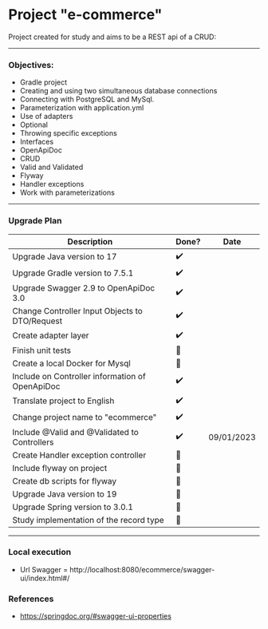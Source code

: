 # Project "e-commerce"

Project created for study and aims to be a REST api of a CRUD:

---

### Objectives:

* Gradle project
* Creating and using two simultaneous database connections
* Connecting with PostgreSQL and MySql.
* Parameterization with application.yml
* Use of adapters
* Optional
* Throwing specific exceptions
* Interfaces
* OpenApiDoc
* CRUD
* Valid and Validated
* Flyway
* Handler exceptions
* Work with parameterizations

---

### Upgrade Plan
| Description                                     | Done?                 | Date       |
|-------------------------------------------------|-----------------------|------------|
| Upgrade Java version to 17                      | :heavy_check_mark:    |            |
| Upgrade Gradle version to 7.5.1                 | :heavy_check_mark:    |            |
| Upgrade Swagger 2.9 to OpenApiDoc 3.0           | :heavy_check_mark:    |            |
| Change Controller Input Objects to DTO/Request  | :heavy_check_mark:    |            |
| Create adapter layer                            | :heavy_check_mark:    |            |
| Finish unit tests                               | :black_square_button: |            |
| Create a local Docker for Mysql                 | :black_square_button: |            |
| Include on Controller information of OpenApiDoc | :heavy_check_mark:    |            |
| Translate project to English                    | :heavy_check_mark:    |            |
| Change project name to "ecommerce"              | :heavy_check_mark:    |            |
| Include @Valid and @Validated to Controllers    | :heavy_check_mark:    | 09/01/2023 |
| Create Handler exception controller             | :black_square_button: |            |
| Include flyway on project                       | :black_square_button: |            |
| Create db scripts for flyway                    | :black_square_button: |            |
| Upgrade Java version to 19                      | :black_square_button: |            |
| Upgrade Spring version to 3.0.1                 | :black_square_button: |            |
| Study implementation of the record type         | :black_square_button: |            |

---

### Local execution

* Url Swagger = http://localhost:8080/ecommerce/swagger-ui/index.html#/


### References

* https://springdoc.org/#swagger-ui-properties